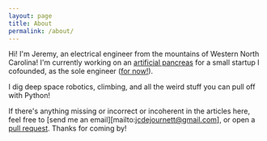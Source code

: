 ```yaml
---
layout: page
title: About
permalink: /about/
---
```


Hi! I'm Jeremy, an electrical engineer from the mountains of Western North Carolina! I'm currently working on an [artificial pancreas][imt] for a small startup I cofounded, as the sole engineer ([for now!][hiring]).

I dig deep space robotics, climbing, and all the weird stuff you can pull off with Python!

If there's anything missing or incorrect or incoherent in the articles here, feel free to [send me an email][mailto:jcdejournett@gmail.com], or open a [pull request][pulls]. Thanks for coming by!


[pulls]: https://github.com/ijustlovemath/djsh-jekyll/pulls
[imt]: https://idealmedtech.com
[hiring]: https://idealmedtech.com/careers
